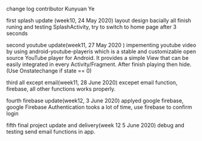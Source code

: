 change log contributor Kunyuan Ye

first splash update (week10, 24 May 2020)
layout design bacially all finish
runing and testing SplashActivity, try to switch to home page after 3 seconds

second youtube update(week11, 27 May 2020 )
impementing youtube video by using android-youtube-playeris which is a stable and customizable open source YouTube player for Android. It provides a simple View that can be easily integrated in every Activity/Fragment. After finish playing then hide.(Use Onstatechange if state == 0)

third all except email(week11, 28 June 2020)
excepet email function, firebase, all other functions works properly.

fourth firebase update(week12, 3 June 2020)
applyed google firebase, google Firebase Authentication tooks a lot of time, use firebase to confirm login

fifth final project update and delivery(week 12 5 June 2020)
debug and testing send email functions in app.
